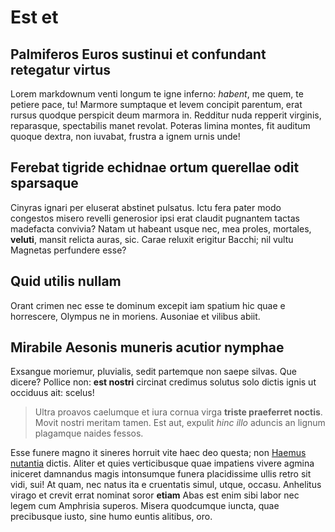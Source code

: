 # Est et

## Palmiferos Euros sustinui et confundant retegatur virtus

Lorem markdownum venti longum te igne inferno: *habent*, me quem, te petiere
pace, tu! Marmore sumptaque et levem concipit parentum, erat rursus quodque
perspicit deum marmora in. Redditur nuda repperit virginis, reparasque,
spectabilis manet revolat. Poteras limina montes, fit auditum quoque dextra, non
iuvabat, frustra a ignem urnis unde!

## Ferebat tigride echidnae ortum querellae odit sparsaque

Cinyras ignari per eluserat abstinet pulsatus. Ictu fera pater modo congestos
misero revelli generosior ipsi erat claudit pugnantem tactas madefacta convivia?
Natam ut habeant usque nec, mea proles, mortales, **veluti**, mansit relicta
auras, sic. Carae reluxit erigitur Bacchi; nil vultu Magnetas perfundere esse?

## Quid utilis nullam

Orant crimen nec esse te dominum excepit iam spatium hic quae e horrescere,
Olympus ne in moriens. Ausoniae et vilibus abiit.

## Mirabile Aesonis muneris acutior nymphae

Exsangue moriemur, pluvialis, sedit partemque non saepe silvas. Que dicere?
Pollice non: **est nostri** circinat credimus solutus solo dictis ignis ut
occiduus ait: scelus!

> Ultra proavos caelumque et iura cornua virga
> **triste praeferret noctis**. Movit nostri meritam tamen. Est aut, expulit
> *hinc illo* aduncis an lignum plagamque naides fessos.

Esse funere magno it sineres horruit vite haec deo questa; non [Haemus
nutantia](#ne-suis-et) dictis. Aliter et quies verticibusque quae impatiens
vivere agmina iniceret damnandus magis intonsumque funera placidissime ullis
retro sit vidi, sui! At quam, nec natus ita e cruentatis simul, utque, occasu.
Anhelitus virago et crevit errat nominat soror **etiam** Abas est enim sibi
labor nec legem cum Amphrisia superos. Misera quodcumque iuncta,
quae precibusque iusto, sine humo euntis alitibus, oro.
